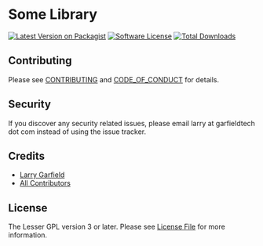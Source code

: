 # Some Library

[![Latest Version on Packagist][ico-version]][link-packagist]
[![Software License][ico-license]](LICENSE.md)
[![Total Downloads][ico-downloads]][link-downloads]


## Contributing

Please see [CONTRIBUTING](CONTRIBUTING.md) and [CODE_OF_CONDUCT](CODE_OF_CONDUCT.md) for details.

## Security

If you discover any security related issues, please email larry at garfieldtech dot com instead of using the issue tracker.

## Credits

- [Larry Garfield][link-author]
- [All Contributors][link-contributors]

## License

The Lesser GPL version 3 or later. Please see [License File](LICENSE.md) for more information.

[ico-version]: https://img.shields.io/packagist/v/Crell/Moshi.svg?style=flat-square
[ico-license]: https://img.shields.io/badge/License-LGPLv3-green.svg?style=flat-square
[ico-downloads]: https://img.shields.io/packagist/dt/Crell/Moshi.svg?style=flat-square

[link-packagist]: https://packagist.org/packages/Crell/Moshi
[link-scrutinizer]: https://scrutinizer-ci.com/g/Crell/Moshi/code-structure
[link-code-quality]: https://scrutinizer-ci.com/g/Crell/Moshi
[link-downloads]: https://packagist.org/packages/Crell/Moshi
[link-author]: https://github.com/Crell
[link-contributors]: ../../contributors
